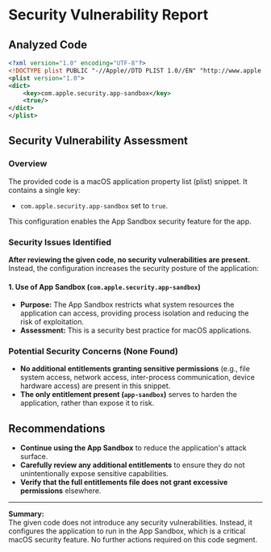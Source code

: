 # Security Vulnerability Report

## Analyzed Code

```xml
<?xml version="1.0" encoding="UTF-8"?>
<!DOCTYPE plist PUBLIC "-//Apple//DTD PLIST 1.0//EN" "http://www.apple.com/DTDs/PropertyList-1.0.dtd">
<plist version="1.0">
<dict>
	<key>com.apple.security.app-sandbox</key>
	<true/>
</dict>
</plist>
```

## Security Vulnerability Assessment

### Overview

The provided code is a macOS application property list (plist) snippet. It contains a single key:

- `com.apple.security.app-sandbox` set to `true`.

This configuration enables the App Sandbox security feature for the app.

### Security Issues Identified

**After reviewing the given code, no security vulnerabilities are present.** Instead, the configuration increases the security posture of the application:

#### 1. Use of App Sandbox (`com.apple.security.app-sandbox`)
- **Purpose:** The App Sandbox restricts what system resources the application can access, providing process isolation and reducing the risk of exploitation.
- **Assessment:** This is a security best practice for macOS applications.

### Potential Security Concerns (None Found)

- **No additional entitlements granting sensitive permissions** (e.g., file system access, network access, inter-process communication, device hardware access) are present in this snippet.
- **The only entitlement present (`app-sandbox`)** serves to harden the application, rather than expose it to risk.

## Recommendations

- **Continue using the App Sandbox** to reduce the application's attack surface.
- **Carefully review any additional entitlements** to ensure they do not unintentionally expose sensitive capabilities.
- **Verify that the full entitlements file does not grant excessive permissions** elsewhere.

---

**Summary:**  
The given code does not introduce any security vulnerabilities. Instead, it configures the application to run in the App Sandbox, which is a critical macOS security feature. No further actions required on this code segment.
